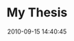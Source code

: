---
title: My Thesis
thumbnail:
  source: /assets/thm/featured/culs.png?v=2
  caption: Go to my thesis on GitHub
link:
  url: https://github.com/morgosus/thesis
order: 3
date: 2010-09-15 14:40:45
---